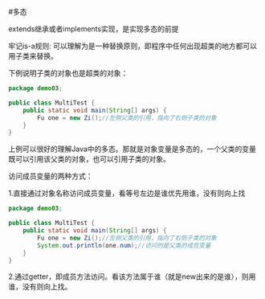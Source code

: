 #多态
 
 extends继承或者implements实现，是实现多态的前提

牢记is-a规则: 可以理解为是一种替换原则，即程序中任何出现超类的地方都可以用子类来替换。

下例说明子类的对象也是超类的对象：
```java
package demo03;

public class MultiTest {
    public static void main(String[] args) {
        Fu one = new Zi();//左侧父类的引用，指向了右侧子类的对象
    }
}
```
上例可以很好的理解Java中的多态。那就是对象变量是多态的，一个父类的变量既可以引用该父类的对象，也可以引用子类的对象。

访问成员变量的两种方式：

1.直接通过对象名称访问成员变量，看等号左边是谁优先用谁，没有则向上找

```java
package demo03;

public class MultiTest {
    public static void main(String[] args) {
        Fu one = new Zi();//左侧父类的引用，指向了右侧子类的对象
        System.out.println(one.num);//访问的是父类的成员变量
    }
}
```

2.通过getter，即成员方法访问。看该方法属于谁（就是new出来的是谁），则用谁，没有则向上找。


